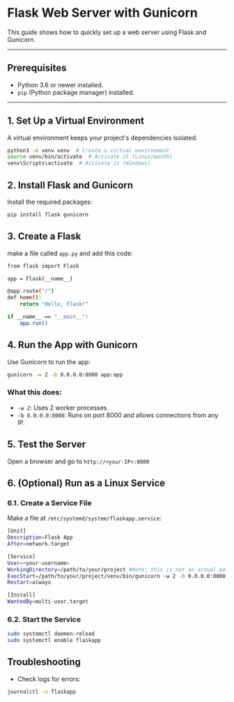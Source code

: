 # Flask Web Server with Gunicorn

This guide shows how to quickly set up a web server using Flask and Gunicorn.

---

## Prerequisites

- Python 3.6 or newer installed.
- `pip` (Python package manager) installed.

---
## 1. Set Up a Virtual Environment

A virtual environment keeps your project's dependencies isolated.

```bash
python3 -m venv venv  # Create a virtual environment
source venv/bin/activate  # Activate it (Linux/macOS)
venv\Scripts\activate  # Activate it (Windows)
```

## 2. Install Flask and Gunicorn

Install the required packages:

```bash
pip install flask gunicorn
```

## 3. Create a Flask 

make a file called ```app.py``` and add this code:

```bash
from flask import Flask

app = Flask(__name__)

@app.route("/")
def home():
    return "Hello, Flask!"

if __name__ == "__main__":
    app.run()
```

## 4. Run the App with Gunicorn
Use Gunicorn to run the app:

```bash
gunicorn -w 2 -b 0.0.0.0:8000 app:app
```

### What this does:
* ```-w 2```: Uses 2 worker processes.
* ```-b 0.0.0.0:8000```: Runs on port 8000 and allows connections from any IP.

## 5. Test the Server
Open a browser and go to ```http://<your-IP>:8000```

## 6. (Optional) Run as a Linux Service
### 6.1. Create a Service File
Make a file at ```/etc/systemd/system/flaskapp.service```:
```bash
[Unit]
Description=Flask App
After=network.target

[Service]
User=<your-username>
WorkingDirectory=/path/to/your/project #Note: this is not an actual path, and you will need to write the actual path yourself.
ExecStart=/path/to/your/project/venv/bin/gunicorn -w 2 -b 0.0.0.0:8000 app:app #Note: Again, this isn't an actual path.
Restart=always

[Install]
WantedBy=multi-user.target
```
### 6.2. Start the Service
```bash
sudo systemctl daemon-reload
sudo systemctl enable flaskapp
```

## Troubleshooting
* Check logs for errors:
```bash
journalctl -u flaskapp
```